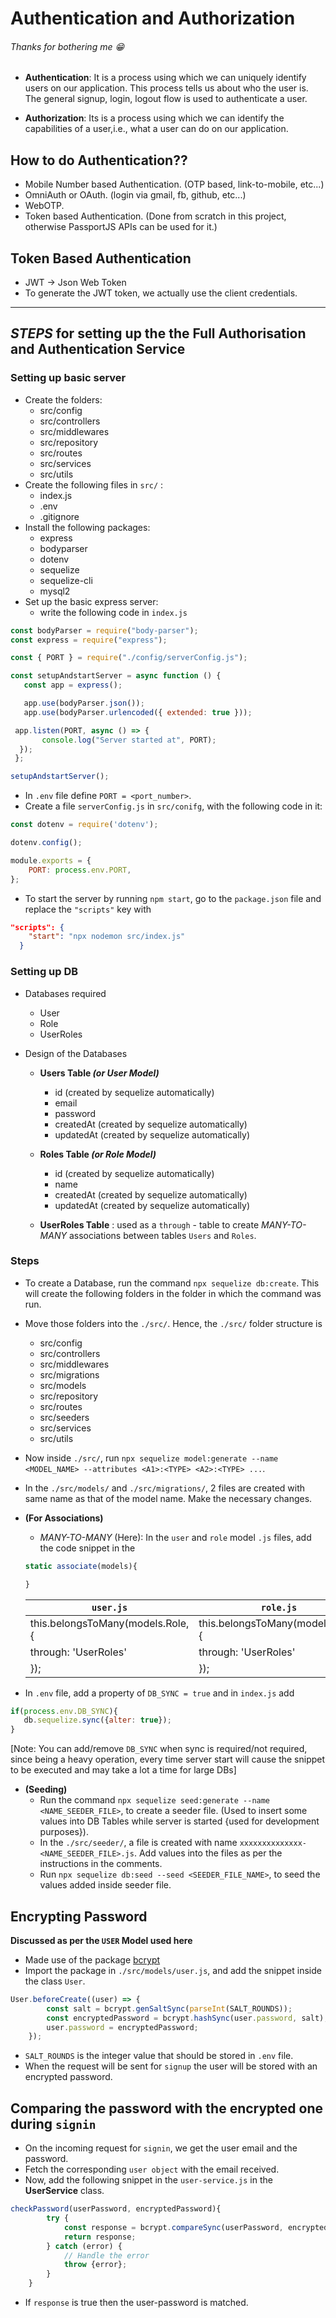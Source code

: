 # Authentication and Authorization

###### Thanks for bothering me :grin:

- **Authentication**: It is a process using which we can uniquely identify users on our application. This process tells us about who the user is. The general signup, login, logout flow is used to authenticate a user.

- **Authorization**: Its is a process using which we can identify the capabilities of a user,i.e., what a user can do on our application.

## How to do Authentication??

- Mobile Number based Authentication. (OTP based, link-to-mobile, etc...)
- OmniAuth or OAuth. (login via gmail, fb, github, etc...)
- WebOTP.
- Token based Authentication. (Done from scratch in this project, otherwise PassportJS APIs can be used for it.)

## Token Based Authentication

- JWT -> Json Web Token
- To generate the JWT token, we actually use the client credentials.

---

## _STEPS_ for setting up the the Full Authorisation and Authentication Service

### Setting up basic server

- Create the folders:
  - src/config
  - src/controllers
  - src/middlewares
  - src/repository
  - src/routes
  - src/services
  - src/utils
- Create the following files in `src/` :
  - index.js
  - .env
  - .gitignore
- Install the following packages:
  - express
  - bodyparser
  - dotenv
  - sequelize
  - sequelize-cli
  - mysql2
- Set up the basic express server:
  - write the following code in `index.js`

 ```javascript
 const bodyParser = require("body-parser");
 const express = require("express");
 
 const { PORT } = require("./config/serverConfig.js");

 const setupAndstartServer = async function () {
    const app = express();

    app.use(bodyParser.json());
    app.use(bodyParser.urlencoded({ extended: true }));

  app.listen(PORT, async () => {
        console.log("Server started at", PORT);
   });
  };

setupAndstartServer();
 ```

- In `.env` file define `PORT = <port_number>`.
- Create a file `serverConfig.js` in `src/conifg`, with the following code in it:

```javascript
const dotenv = require('dotenv');

dotenv.config();

module.exports = {
    PORT: process.env.PORT,
};
```

- To start the server by running `npm start`, go to the `package.json` file and replace the `"scripts"` key with

```json
"scripts": {
    "start": "npx nodemon src/index.js"
  }
```

### Setting up DB

- Databases required
  - User
  - Role
  - UserRoles

- Design of the Databases

  - **Users Table _(or User Model)_**

    - id (created by sequelize automatically)
    - email
    - password
    - createdAt (created by sequelize automatically)
    - updatedAt (created by sequelize automatically)
  
  - **Roles Table _(or Role Model)_**

    - id (created by sequelize automatically)
    - name
    - createdAt (created by sequelize automatically)
    - updatedAt (created by sequelize automatically)
  
  - **UserRoles Table** : used as a `through` - table to create _MANY-TO-MANY_ associations between tables `Users` and `Roles`.

### Steps

- To create a Database, run the command `npx sequelize db:create`. This will create the following folders in the folder in which the command was run.
- Move those folders into the `./src/`. Hence, the `./src/` folder structure is
  
  - src/config
  - src/controllers
  - src/middlewares
  - src/migrations
  - src/models
  - src/repository
  - src/routes
  - src/seeders
  - src/services
  - src/utils

- Now inside `./src/`, run `npx sequelize model:generate --name <MODEL_NAME> --attributes <A1>:<TYPE> <A2>:<TYPE> ...`.
- In the `./src/models/` and `./src/migrations/`, 2 files are created with same name as that of the model name. Make the necessary changes.
- **(For Associations)**
  - _MANY-TO-MANY_ (Here): In the `user` and `role` model `.js` files, add the code snippet in the

  ```javascript
  static associate(models){

  }
  ```

  | `user.js`                         | `role.js`                         |
  |-----------------------------------|-----------------------------------|
  |this.belongsToMany(models.Role, {  |this.belongsToMany(models.User, {  |
  |              through: 'UserRoles' |              through: 'UserRoles' |
  |          });                      |          });                      |

- In `.env` file, add a property of `DB_SYNC = true` and in `index.js` add

```javascript
if(process.env.DB_SYNC){
   db.sequelize.sync({alter: true});
}
```

[Note: You can add/remove `DB_SYNC` when sync is required/not required, since being a heavy operation, every time server start will cause the snippet to be executed and may take a lot a time for large DBs]

- **(Seeding)**
  - Run the command `npx sequelize seed:generate --name <NAME_SEEDER_FILE>`, to create a seeder file. (Used to insert some values into DB Tables while server is started {used for development purposes}).
  - In the `./src/seeder/`, a file is created with name `xxxxxxxxxxxxxx-<NAME_SEEDER_FILE>.js`. Add values into the files as per the instructions in the comments.
  - Run `npx sequelize db:seed --seed <SEEDER_FILE_NAME>`, to seed the values added inside seeder file.

## Encrypting Password

**Discussed as per the `USER` Model used here**

- Made use of the package [bcrypt](https://www.npmjs.com/package/bcrypt)
- Import the package in `./src/models/user.js`, and add the snippet inside the class `User`.

```javascript
User.beforeCreate((user) => {
        const salt = bcrypt.genSaltSync(parseInt(SALT_ROUNDS));
        const encryptedPassword = bcrypt.hashSync(user.password, salt);
        user.password = encryptedPassword;
    });
```

- `SALT_ROUNDS` is the integer value that should be stored in `.env` file.
- When the request will be sent for `signup` the user will be stored with an encrypted password.

## Comparing the password with the encrypted one during `signin`

- On the incoming request for `signin`, we get the user email and the password.
- Fetch the corresponding `user object` with the email received.
- Now, add the following snippet in the `user-service.js` in the **UserService** class.

```javascript
checkPassword(userPassword, encryptedPassword){
        try {
            const response = bcrypt.compareSync(userPassword, encryptedPassword);
            return response;
        } catch (error) {
            // Handle the error
            throw {error};
        }
    }
```

- If `response` is true then the user-password is matched.
